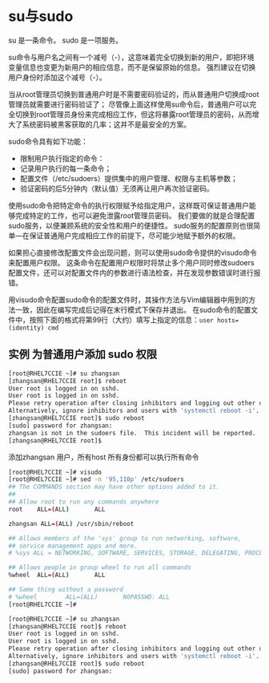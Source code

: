 # su与sudo

su 是一条命令。
sudo 是一项服务。

su命令与用户名之间有一个减号（-），这意味着完全切换到新的用户，即把环境变量信息也变更为新用户的相应信息，而不是保留原始的信息。
强烈建议在切换用户身份时添加这个减号（-）。

当从root管理员切换到普通用户时是不需要密码验证的，而从普通用户切换成root管理员就需要进行密码验证了；
尽管像上面这样使用su命令后，普通用户可以完全切换到root管理员身份来完成相应工作，但这将暴露root管理员的密码，从而增大了系统密码被黑客获取的几率；这并不是最安全的方案。

sudo命令具有如下功能：

* 限制用户执行指定的命令：
* 记录用户执行的每一条命令；
* 配置文件（/etc/sudoers）提供集中的用户管理、权限与主机等参数；
* 验证密码的后5分钟内（默认值）无须再让用户再次验证密码。

使用sudo命令把特定命令的执行权限赋予给指定用户，这样既可保证普通用户能够完成特定的工作，也可以避免泄露root管理员密码。
我们要做的就是合理配置sudo服务，以便兼顾系统的安全性和用户的便捷性。
sudo服务的配置原则也很简单—在保证普通用户完成相应工作的前提下，尽可能少地赋予额外的权限。

如果担心直接修改配置文件会出现问题，则可以使用sudo命令提供的visudo命令来配置用户权限。
这条命令在配置用户权限时将禁止多个用户同时修改sudoers配置文件，还可以对配置文件内的参数进行语法检查，并在发现参数错误时进行报错。

用visudo命令配置sudo命令的配置文件时，其操作方法与Vim编辑器中用到的方法一致，因此在编写完成后记得在末行模式下保存并退出。
在sudo命令的配置文件中，按照下面的格式将第99行（大约）填写上指定的信息：`user hosts=(identity) cmd`






## 实例 为普通用户添加 sudo 权限

```sh
[root@RHEL7CCIE ~]# su zhangsan
[zhangsan@RHEL7CCIE root]$ reboot
User root is logged in on sshd.
User root is logged in on sshd.
Please retry operation after closing inhibitors and logging out other users.
Alternatively, ignore inhibitors and users with 'systemctl reboot -i'.
[zhangsan@RHEL7CCIE root]$ sudo reboot
[sudo] password for zhangsan:
zhangsan is not in the sudoers file.  This incident will be reported.
[zhangsan@RHEL7CCIE root]$
```

添加zhangsan 用户，所有host 所有身份都可以执行所有命令
```sh
[root@RHEL7CCIE ~]# visudo
[root@RHEL7CCIE ~]# sed -n '95,110p' /etc/sudoers
## The COMMANDS section may have other options added to it.
##
## Allow root to run any commands anywhere
root    ALL=(ALL)       ALL

zhangsan ALL=(ALL) /usr/sbin/reboot

## Allows members of the 'sys' group to run networking, software,
## service management apps and more.
# %sys ALL = NETWORKING, SOFTWARE, SERVICES, STORAGE, DELEGATING, PROCESSES, LOCATE, DRIVERS

## Allows people in group wheel to run all commands
%wheel  ALL=(ALL)       ALL

## Same thing without a password
# %wheel        ALL=(ALL)       NOPASSWD: ALL
[root@RHEL7CCIE ~]#
```

```sh
[root@RHEL7CCIE ~]# su zhangsan
[zhangsan@RHEL7CCIE root]$ reboot
User root is logged in on sshd.
User root is logged in on sshd.
Please retry operation after closing inhibitors and logging out other users.
Alternatively, ignore inhibitors and users with 'systemctl reboot -i'.
[zhangsan@RHEL7CCIE root]$ sudo reboot
[sudo] password for zhangsan:

```
